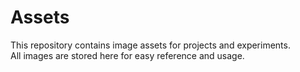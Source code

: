# Assets

This repository contains image assets for projects and experiments.  
All images are stored here for easy reference and usage.

